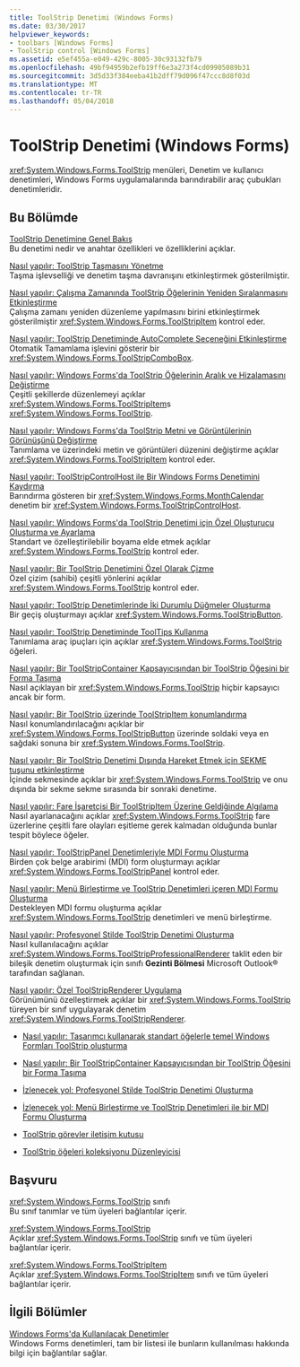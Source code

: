 ```yaml
---
title: ToolStrip Denetimi (Windows Forms)
ms.date: 03/30/2017
helpviewer_keywords:
- toolbars [Windows Forms]
- ToolStrip control [Windows Forms]
ms.assetid: e5ef455a-e049-429c-8005-30c93132fb79
ms.openlocfilehash: 49bf94959b2efb19ff6e3a273f4cd09905089b31
ms.sourcegitcommit: 3d5d33f384eeba41b2dff79d096f47ccc8d8f03d
ms.translationtype: MT
ms.contentlocale: tr-TR
ms.lasthandoff: 05/04/2018
---
```

# <a name="toolstrip-control-windows-forms"></a>ToolStrip Denetimi (Windows Forms)
<xref:System.Windows.Forms.ToolStrip> menüleri, Denetim ve kullanıcı denetimleri, Windows Forms uygulamalarında barındırabilir araç çubukları denetimleridir.  
  
## <a name="in-this-section"></a>Bu Bölümde  
 [ToolStrip Denetimine Genel Bakış](../../../../docs/framework/winforms/controls/toolstrip-control-overview-windows-forms.md)  
 Bu denetimi nedir ve anahtar özellikleri ve özelliklerini açıklar.  
  
 [Nasıl yapılır: ToolStrip Taşmasını Yönetme](../../../../docs/framework/winforms/controls/how-to-manage-toolstrip-overflow-in-windows-forms.md)  
 Taşma işlevselliği ve denetim taşma davranışını etkinleştirmek gösterilmiştir.  
  
 [Nasıl yapılır: Çalışma Zamanında ToolStrip Öğelerinin Yeniden Sıralanmasını Etkinleştirme](../../../../docs/framework/winforms/controls/how-to-enable-reordering-of-toolstrip-items-at-run-time-in-windows-forms.md)  
 Çalışma zamanı yeniden düzenleme yapılmasını birini etkinleştirmek gösterilmiştir <xref:System.Windows.Forms.ToolStripItem> kontrol eder.  
  
 [Nasıl yapılır: ToolStrip Denetiminde AutoComplete Seçeneğini Etkinleştirme](../../../../docs/framework/winforms/controls/how-to-enable-autocomplete-in-toolstrip-controls-in-windows-forms.md)  
 Otomatik Tamamlama işlevini gösterir bir <xref:System.Windows.Forms.ToolStripComboBox>.  
  
 [Nasıl yapılır: Windows Forms'da ToolStrip Öğelerinin Aralık ve Hizalamasını Değiştirme](../../../../docs/framework/winforms/controls/how-to-change-the-spacing-and-alignment-of-toolstrip-items-in-windows-forms.md)  
 Çeşitli şekillerde düzenlemeyi açıklar <xref:System.Windows.Forms.ToolStripItem>s <xref:System.Windows.Forms.ToolStrip>.  
  
 [Nasıl yapılır: Windows Forms'da ToolStrip Metni ve Görüntülerinin Görünüşünü Değiştirme](../../../../docs/framework/winforms/controls/how-to-change-the-appearance-of-toolstrip-text-and-images-in-windows-forms.md)  
 Tanımlama ve üzerindeki metin ve görüntüleri düzenini değiştirme açıklar <xref:System.Windows.Forms.ToolStripItem> kontrol eder.  
  
 [Nasıl yapılır: ToolStripControlHost ile Bir Windows Forms Denetimini Kaydırma](../../../../docs/framework/winforms/controls/how-to-wrap-a-windows-forms-control-with-toolstripcontrolhost.md)  
 Barındırma gösteren bir <xref:System.Windows.Forms.MonthCalendar> denetim bir <xref:System.Windows.Forms.ToolStripControlHost>.  
  
 [Nasıl yapılır: Windows Forms'da ToolStrip Denetimi için Özel Oluşturucu Oluşturma ve Ayarlama](../../../../docs/framework/winforms/controls/create-and-set-a-custom-renderer-for-the-toolstrip-control-in-wf.md)  
 Standart ve özelleştirilebilir boyama elde etmek açıklar <xref:System.Windows.Forms.ToolStrip> kontrol eder.  
  
 [Nasıl yapılır: Bir ToolStrip Denetimini Özel Olarak Çizme](../../../../docs/framework/winforms/controls/how-to-custom-draw-a-toolstrip-control.md)  
 Özel çizim (sahibi) çeşitli yönlerini açıklar <xref:System.Windows.Forms.ToolStrip> kontrol eder.  
  
 [Nasıl yapılır: ToolStrip Denetimlerinde İki Durumlu Düğmeler Oluşturma](../../../../docs/framework/winforms/controls/how-to-create-toggle-buttons-in-toolstrip-controls.md)  
 Bir geçiş oluşturmayı açıklar <xref:System.Windows.Forms.ToolStripButton>.  
  
 [Nasıl yapılır: ToolStrip Denetiminde ToolTips Kullanma](../../../../docs/framework/winforms/controls/how-to-use-tooltips-in-toolstrip-controls.md)  
 Tanımlama araç ipuçları için açıklar <xref:System.Windows.Forms.ToolStrip> öğeleri.  
  
 [Nasıl yapılır: Bir ToolStripContainer Kapsayıcısından bir ToolStrip Öğesini bir Forma Taşıma](../../../../docs/framework/winforms/controls/how-to-move-a-toolstrip-out-of-a-toolstripcontainer-onto-a-form.md)  
 Nasıl açıklayan bir <xref:System.Windows.Forms.ToolStrip> hiçbir kapsayıcı ancak bir form.  
  
 [Nasıl yapılır: Bir ToolStrip üzerinde ToolStripItem konumlandırma](../../../../docs/framework/winforms/controls/how-to-position-a-toolstripitem-on-a-toolstrip.md)  
 Nasıl konumlandırılacağını açıklar bir <xref:System.Windows.Forms.ToolStripButton> üzerinde soldaki veya en sağdaki sonuna bir <xref:System.Windows.Forms.ToolStrip>.  
  
 [Nasıl yapılır: Bir ToolStrip Denetimi Dışında Hareket Etmek için SEKME tuşunu etkinleştirme](../../../../docs/framework/winforms/controls/how-to-enable-the-tab-key-to-move-out-of-a-toolstrip-control.md)  
 İçinde sekmesinde açıklar bir <xref:System.Windows.Forms.ToolStrip> ve onu dışında bir sekme sekme sırasında bir sonraki denetime.  
  
 [Nasıl yapılır: Fare İşaretçisi Bir ToolStripItem Üzerine Geldiğinde Algılama](../../../../docs/framework/winforms/controls/how-to-detect-when-the-mouse-pointer-is-over-a-toolstripitem.md)  
 Nasıl ayarlanacağını açıklar <xref:System.Windows.Forms.ToolStrip> fare üzerlerine çeşitli fare olayları eşitleme gerek kalmadan olduğunda bunlar tespit böylece öğeler.  
  
 [Nasıl yapılır: ToolStripPanel Denetimleriyle MDI Formu Oluşturma](../../../../docs/framework/winforms/controls/how-to-create-an-mdi-form-with-toolstrippanel-controls.md)  
 Birden çok belge arabirimi (MDI) form oluşturmayı açıklar <xref:System.Windows.Forms.ToolStripPanel> kontrol eder.  
  
 [Nasıl yapılır: Menü Birleştirme ve ToolStrip Denetimleri içeren MDI Formu Oluşturma](../../../../docs/framework/winforms/controls/how-to-create-an-mdi-form-with-menu-merging-and-toolstrip-controls.md)  
 Destekleyen MDI formu oluşturma açıklar <xref:System.Windows.Forms.ToolStrip> denetimleri ve menü birleştirme.  
  
 [Nasıl yapılır: Profesyonel Stilde ToolStrip Denetimi Oluşturma](../../../../docs/framework/winforms/controls/how-to-create-a-professionally-styled-toolstrip-control.md)  
 Nasıl kullanılacağını açıklar <xref:System.Windows.Forms.ToolStripProfessionalRenderer> taklit eden bir bileşik denetim oluşturmak için sınıfı **Gezinti Bölmesi** Microsoft Outlook® tarafından sağlanan.  
  
 [Nasıl yapılır: Özel ToolStripRenderer Uygulama](../../../../docs/framework/winforms/controls/how-to-implement-a-custom-toolstriprenderer.md)  
 Görünümünü özelleştirmek açıklar bir <xref:System.Windows.Forms.ToolStrip> türeyen bir sınıf uygulayarak denetim <xref:System.Windows.Forms.ToolStripRenderer>.  
  
-   [Nasıl yapılır: Tasarımcı kullanarak standart öğelerle temel Windows Formları ToolStrip oluşturma](http://msdn.microsoft.com/library/571c1z99\(v=vs.110\))  
  
-   [Nasıl yapılır: Bir ToolStripContainer Kapsayıcısından bir ToolStrip Öğesini bir Forma Taşıma](http://msdn.microsoft.com/library/ms171701\(v=vs.110\))  
  
-   [İzlenecek yol: Profesyonel Stilde ToolStrip Denetimi Oluşturma](http://msdn.microsoft.com/library/ms233664\(v=vs.110\))  
  
-   [İzlenecek yol: Menü Birleştirme ve ToolStrip Denetimleri ile bir MDI Formu Oluşturma](http://msdn.microsoft.com/library/ms233676\(v=vs.110\))  
  
-   [ToolStrip görevler iletişim kutusu](http://msdn.microsoft.com/library/ms233648\(v=vs.110\))  
  
-   [ToolStrip öğeleri koleksiyonu Düzenleyicisi](http://msdn.microsoft.com/library/ms233643\(v=vs.110\))  
  
## <a name="reference"></a>Başvuru  
 <xref:System.Windows.Forms.ToolStrip> sınıfı  
 Bu sınıf tanımlar ve tüm üyeleri bağlantılar içerir.  
  
 <xref:System.Windows.Forms.ToolStrip>  
 Açıklar <xref:System.Windows.Forms.ToolStrip> sınıfı ve tüm üyeleri bağlantılar içerir.  
  
 <xref:System.Windows.Forms.ToolStripItem>  
 Açıklar <xref:System.Windows.Forms.ToolStripItem> sınıfı ve tüm üyeleri bağlantılar içerir.  
  
## <a name="related-sections"></a>İlgili Bölümler  
 [Windows Forms'da Kullanılacak Denetimler](../../../../docs/framework/winforms/controls/controls-to-use-on-windows-forms.md)  
 Windows Forms denetimleri, tam bir listesi ile bunların kullanılması hakkında bilgi için bağlantılar sağlar.
